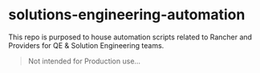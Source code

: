 # solutions-engineering-automation

This repo is purposed to house automation scripts related to Rancher and Providers for QE & Solution Engineering teams. 

>Not intended for Production use...